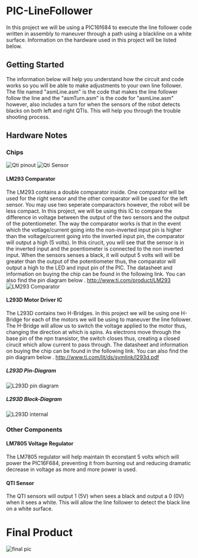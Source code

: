 # PIC-LineFollower
In this project we will be using a PIC16f684 to execute the line follower code written in assembly to maneuver through a path using a blackline on a white surface. Information on the hardware used in this project will be listed below.

## Getting Started
The information below will help you understand how the circuit and code works so you will be able to make adjustments to your own line follower. The file named "asmLine.asm" is the code that makes the line follower follow the line and the "asmTurn.asm" is the code for "asmLine.asm" however, also includes a turn for when the sensors of the robot detects blacks on both left and right QTIs. This will help you through the trouble shooting process.

## Hardware Notes
### Chips
![Qti pinout](http://1.bp.blogspot.com/-N0Nd3CAbPmw/UmeMtR847mI/AAAAAAAATgQ/mUeR5FXTRqg/s1600/QTI-3.png)  ![Qti Sensor](http://forums.parallax.com/uploads/attachments/40445/59658.jpg)
#### LM293 Comparator 
The LM293 contains a double comparator inside. One comparator will be used for the right sensor and the other comparator will be used for the left sensor. You may use two seperate comparactors however, the robot will be less compact. In this project, we will be using this IC to compare the difference in voltage between the output of the two sensors and the output of the potentiometer. The way the comparator works is that in the event which the votlage/current going into the non-inverted input pin is higher than the voltage/current going into the inverted input pin, the comparator will output a high (5 volts). In this cirucit, you will see that the sensor is in the inverted input and the poentiometer is connected to the non inverted input. When the sensors senses a black, it will output 5 volts will will be greater than the output of the potentiometer thus, the comparator will output a high to the LED and input pin of the PIC. The datasheet and information on buying the chip can be found in the following link. You can also find the pin diagram below .
http://www.ti.com/product/LM293
![LM293 Comparator](https://www.theengineeringprojects.com/wp-content/uploads/2017/08/Introduction-to-LM293_9.png)
#### L293D Motor Driver IC
The L293D contains two H-Bridges. In this project we will be using one H-Bridge for each of the motors we will be using to maneuver the line follower. The H-Bridge will allow us to switch the voltage applied to the motor thus, changing the direction at which is spins. As electrons move through the base pin of the npn transistor, the switch closes thus, creating a closed cirucit which allow current to pass through. The datasheet and information on buying the chip can be found in the following link. You can also find the pin diagram below .
http://www.ti.com/lit/ds/symlink/l293d.pdf
##### L293D Pin-Diagram
![L293D pin diagram](https://components101.com/sites/default/files/component_pin/L293D-Pinout.png) 
##### L293D Block-Diagram          
![L293D internal](http://www.ti.com/ds_dgm/images/fbd_slrs008d.gif)
### Other Components
#### LM7805 Voltage Regulator
The LM7805 regulator will help maintain th econstant 5 volts which will power the PIC16F684, preventing it from burning out and reducing dramatic decrease in voltage as more and more power is used. 
#### QTI Sensor
The QTI sensors will output 1 (5V) when sees a black and output a 0 (0V) when it sees a white. This will allow the line follower to detect the black line on a white surface. 

# Final Product
![final pic](https://github.com/KevinT02/PICLineFollower/blob/master/20200120_202126.jpg)
